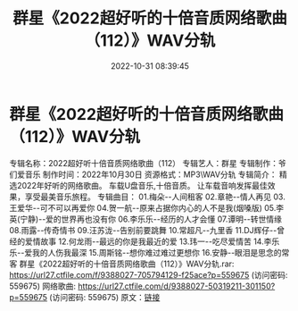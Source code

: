 ﻿---
title: 群星《2022超好听的十倍音质网络歌曲（112）》WAV分轨
date: 2022-10-31 08:39:45
categories: WAV车载音乐、镜像
tags: 华语中文
---
# 群星《2022超好听的十倍音质网络歌曲（112）》WAV分轨

专辑名称：2022超好听十倍音质网络歌曲（112）
专辑艺人：群星
专辑制作：爷们爱音乐
制作时间：2022年10月30日
资源格式：MP3\WAV分轨
专辑简介：
精选2022年好听的网络歌曲。
车载U盘音乐,十倍音质。
让车载音响发挥最佳效果，享受最美音乐旅程。
专辑曲目：
01.梅朵--人间租客
02.章艳--情人再见
03.王爱华--可不可以再爱你
04.贺一航--原来占据你内心的人不是我(烟嗓版)
05.李英(宁静)--爱的世界再也没有你
06.李乐乐--经历的人才会懂
07.谭明--转世情缘
08.雨露--传奇情书
09.汪苏泷--告别前要跳舞
10.常超凡--九里香
11.DJ辉仔--曾经的爱情故事
12.何龙雨--最远的你是我最近的爱
13.玮一--吃尽爱情苦
14.李乐乐--爱我的人伤我最深
15.周斯铭--想你难过难过更想你
16.安静--眼泪是思念的常客
群星《2022超好听的十倍音质网络歌曲（112）》WAV分轨.rar: https://url27.ctfile.com/f/9388027-705794129-f25ace?p=559675
(访问密码: 559675)
网络歌曲: https://url27.ctfile.com/d/9388027-50319211-301150?p=559675
(访问密码: 559675)
原文：[链接](https://blog.sina.com.cn/s/blog_1647c7e760103103c.html)